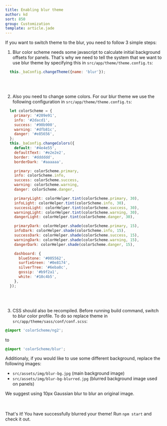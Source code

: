 ```yaml
---
title: Enabling blur theme
author: kd
sort: 850
group: Customization
template: article.jade
---
```


If you want to switch theme to the blur, you need to follow 3 simple steps:

1) Blur color scheme needs some javascript to calculate initial background offsets for panels.
That's why we need to tell the system that we want to use blur theme by specifying this in `src/app/theme/theme.config.ts`:
```javascript
  this._baConfig.changeTheme({name: 'blur'});
```
<br><br>

2) Also you need to change some colors. 
For our blur theme we use the following configuration in `src/app/theme/theme.config.ts`:
```javascript
  let colorScheme = {
    primary: '#209e91',
    info: '#2dacd1',
    success: '#90b900',
    warning: '#dfb81c',
    danger: '#e85656',
  };
  this._baConfig.changeColors({
    default: '#4e4e55',
    defaultText: '#e2e2e2',
    border: '#dddddd',
    borderDark: '#aaaaaa',

    primary: colorScheme.primary,
    info: colorScheme.info,
    success: colorScheme.success,
    warning: colorScheme.warning,
    danger: colorScheme.danger,

    primaryLight: colorHelper.tint(colorScheme.primary, 30),
    infoLight: colorHelper.tint(colorScheme.info, 30),
    successLight: colorHelper.tint(colorScheme.success, 30),
    warningLight: colorHelper.tint(colorScheme.warning, 30),
    dangerLight: colorHelper.tint(colorScheme.danger, 30),

    primaryDark: colorHelper.shade(colorScheme.primary, 15),
    infoDark: colorHelper.shade(colorScheme.info, 15),
    successDark: colorHelper.shade(colorScheme.success, 15),
    warningDark: colorHelper.shade(colorScheme.warning, 15),
    dangerDark: colorHelper.shade(colorScheme.danger, 15),

    dashboard: {
      blueStone: '#005562',
      surfieGreen: '#0e8174',
      silverTree: '#6eba8c',
      gossip: '#b9f2a1',
      white: '#10c4b5',
    },
  });
```
<br><br>

3) CSS should also be recompiled. 
Before running build command, switch to *blur* color profile.
To do so replace theme in `src/app/theme/sass/conf/conf.scss`:
 
```scss
@import 'colorScheme/ng2';
```
 
to
 
```scss
@import 'colorScheme/blur';
```

Additionaly, if you would like to use some different background, replace the following images:

- `src/assets/img/blur-bg.jpg` (main background image)
- `src/assets/img/blur-bg-blurred.jpg` (blurred background image used on panels)

We suggest using 10px Gaussian blur to blur an original image.

<br><br>
That's it! You have successfully blurred your theme! Run `npm start` and check it out.
